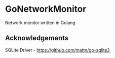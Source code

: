 # GoNetworkMonitor
Network monitor written in Golang

## Acknowledgements
SQLite Driver - https://github.com/mattn/go-sqlite3